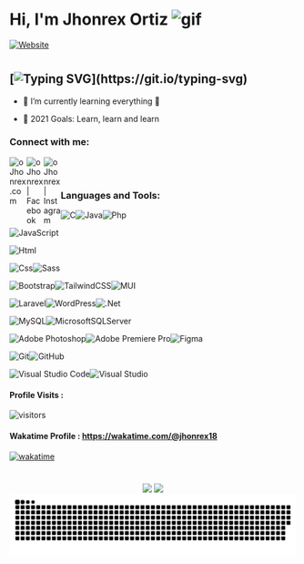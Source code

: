 # Hi, I'm Jhonrex Ortiz <img  alt="gif"  width="30px" height="30px" src="https://user-images.githubusercontent.com/1303154/88677602-1635ba80-d120-11ea-84d8-d263ba5fc3c0.gif"  />

[![Website](https://img.shields.io/badge/OJHONREX.ML-ONLINE-brightgreen)](https://ojhonrex.ml)

#

## [![Typing SVG](https://readme-typing-svg.herokuapp.com?font=Poppins&color=6087FF&size=26&lines=Hi!+I'm+Jhonrex+Ortiz;I'm+a+Student;and+Aspiring+Developer.)](https://git.io/typing-svg)

- 🌱 I’m currently learning everything 🤣

- 🥅 2021 Goals: Learn, learn and learn

### Connect with me:

<div  align="left">

[<img align="left" alt="oJhonrex.com" width="30px" src="https://img.icons8.com/ios/2x/domain.png" />][website]

[<img align="left" alt="oJhonrex | Facebook" width="30px" src="https://img.icons8.com/ios-filled/2x/facebook.png" />][facebook]

[<img align="left" alt="oJhonrex | Instagram" width="30px" src="https://img.icons8.com/metro/2x/instagram-new.png" />][instagram]

</div>

<br  />

<br  />

### Languages and Tools:

  <p  align="center">
  
![C](https://img.shields.io/badge/C-00599C?style=for-the-badge&logo=c&logoColor=white)![Java](https://img.shields.io/badge/Java-ED8B00?style=for-the-badge&logo=java&logoColor=white)![Php](https://img.shields.io/badge/PHP-777BB4?style=for-the-badge&logo=php&logoColor=white)
  
![JavaScript](https://img.shields.io/badge/javascript-%23323330.svg?style=for-the-badge&logo=javascript&logoColor=%23F7DF1E)

![Html](https://img.shields.io/badge/HTML5-E34F26?style=for-the-badge&logo=html5&logoColor=white)

![Css](https://img.shields.io/badge/CSS3-1572B6?style=for-the-badge&logo=css3&logoColor=white)![Sass](https://img.shields.io/badge/Sass-CC6699?style=for-the-badge&logo=sass&logoColor=white)

![Bootstrap](https://img.shields.io/badge/Bootstrap-563D7C?style=for-the-badge&logo=bootstrap&logoColor=white)![TailwindCSS](https://img.shields.io/badge/tailwindcss-%2338B2AC.svg?style=for-the-badge&logo=tailwind-css&logoColor=white)![MUI](https://img.shields.io/badge/Material--UI-0081CB?style=for-the-badge&logo=material-ui&logoColor=white)

![Laravel](https://img.shields.io/badge/laravel-%23FF2D20.svg?style=for-the-badge&logo=laravel&logoColor=white)![WordPress](https://img.shields.io/badge/WordPress-%23117AC9.svg?style=for-the-badge&logo=WordPress&logoColor=white)![.Net](https://img.shields.io/badge/.NET-5C2D91?style=for-the-badge&logo=.net&logoColor=white)

![MySQL](https://img.shields.io/badge/mysql-%2300f.svg?style=for-the-badge&logo=mysql&logoColor=white)![MicrosoftSQLServer](https://img.shields.io/badge/Microsoft%20SQL%20Server-CC2927?style=for-the-badge&logo=microsoft%20sql%20server&logoColor=white)

![Adobe Photoshop](https://img.shields.io/badge/adobephotoshop-%2331A8FF.svg?style=for-the-badge&logo=adobephotoshop&logoColor=white)![Adobe Premiere Pro](https://img.shields.io/badge/Adobe%20Premiere%20Pro-9999FF.svg?style=for-the-badge&logo=Adobe%20Premiere%20Pro&logoColor=white)![Figma](https://img.shields.io/badge/figma-%23F24E1E.svg?style=for-the-badge&logo=figma&logoColor=white)

![Git](https://img.shields.io/badge/git-%23F05033.svg?style=for-the-badge&logo=git&logoColor=white)![GitHub](https://img.shields.io/badge/github-%23121011.svg?style=for-the-badge&logo=github&logoColor=white)

![Visual Studio Code](https://img.shields.io/badge/Visual%20Studio%20Code-0078d7.svg?style=for-the-badge&logo=visual-studio-code&logoColor=white)![Visual Studio](https://img.shields.io/badge/Visual%20Studio-5C2D91.svg?style=for-the-badge&logo=visual-studio&logoColor=white)

</p>

<div  align="left">

#### Profile Visits :

![visitors](https://visitor-badge.glitch.me/badge?page_id=jhonrex18.jhonrex18)

#### Wakatime Profile : https://wakatime.com/@jhonrex18

[![wakatime](https://wakatime.com/badge/user/34fd42ec-1448-43b6-9efd-d3fe46619358.svg)](https://wakatime.com/@34fd42ec-1448-43b6-9efd-d3fe46619358)

</div>

#

<div  align="center">

<img  width="400"  src="https://github-readme-stats.vercel.app/api?username=jhonrex18&theme=radical&show_icons=true&hide_border=true&count_private=true"  />

<img  width="400"  src="https://github-readme-streak-stats.herokuapp.com/?user=jhonrex18&theme=radical&hide_border=true&count_private=true"  />

</div>

<div  align="center">

</div>

<div align="center">
  <img alt="snake eating my contribution" src="https://github.com/jhonrex18/jhonrex18/blob/output/github-contribution-grid-snake-dark.svg">
</div>

[website]: https://ojhonrex.ml
[instagram]: https://instagram.com/jhonrex18
[facebook]: https://fb.com/ojhonrex
